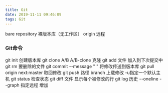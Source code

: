 ```yaml
---
title: Git
date: 2019-11-11 09:46:09
tags: Git
---
```

bare repository
裸版本库（无工作区）
origin
远程
### Git命令
git init
创建版本库
git clone A/B A/B-clone
克隆
git add 文件
加入到下次提交中
git rm
要删除的文件
git commit --message " "
将修改传送到版本库
git pull origin next:master
取回修改
git push 路径 branch
上载修改 -u指定一个默认主机
git status
检查状态
git diff 文件
显示每个被修改的行
git log
历史 --oneline --graph
指定远程
增加


